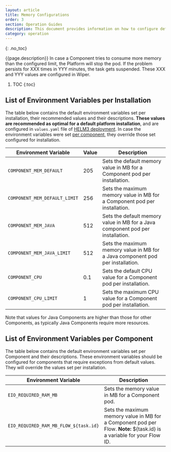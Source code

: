 ```yaml
---
layout: article
title: Memory Configurations
order: 3
section: Operation Guides
description: This document provides information on how to configure default memory and CPU limits.
category: operation
---
```


{: .no_toc}

{{page.description}} In case a Component tries to consume more memory than the
configured limit, the Platform will stop the pod. If the problem persists for XXX
times in YYY minutes, the task gets suspended. These XXX and YYY values are
configured in Wiper.

1. TOC
{:toc}

## List of Environment Variables per Installation

The table below contains the default environment variables set per installation,
their recommended values and their descriptions. **These values are recommended as optimal for a default platform installation**, and are configured in `values.yaml` file of [HELM3 deployment](/on-premises/common-values).
In case the environment variables were set
[per component](#list-of-environment-variables-per-component), they override those
set configured for installation.

| **Environment Variable**                    | **Value** | **Description**                                   |
|----------------------------------|-----------------|---------------------------------------------------|
| `COMPONENT_MEM_DEFAULT`           | 205 | Sets the default memory value in MB for a Component pod per installation.   |
| `COMPONENT_MEM_DEFAULT_LIMIT`     | 256 | Sets the maximum memory value in MB for a Component pod per installation.   |
| `COMPONENT_MEM_JAVA`             | 512  | Sets the default memory value in MB for a Java component pod per installation.   |
| `COMPONENT_MEM_JAVA_LIMIT`       | 512  | Sets the maximum memory value in MB for a Java component pod per installation.   |
| `COMPONENT_CPU`                  | 0.1  | Sets the default CPU value for a Component pod per installation.    |
| `COMPONENT_CPU_LIMIT`            | 1    | Sets the maximum CPU value for a Component pod per installation.    |

Note that values for Java Components are higher than those for other Components,
as typically Java Components require more resources.

## List of Environment Variables per Component

The table below contains the default environment variables set per Component and
their descriptions. These environment variables should be configured for components
that require exceptions from default values. They will override the values set per installation.

| **Environment Variable**                    | **Description**                               |
|----------------------------------|---------------------------------------------------|
| `EIO_REQUIRED_RAM_MB`            | Sets the memory value in MB for a Component pod.   |
| `EIO_REQUIRED_RAM_MB_FLOW_${task.id}`      | Sets the maximum memory value in MB for a Component pod per Flow. **Note:** ${task.id} is a variable for your Flow ID.  |
